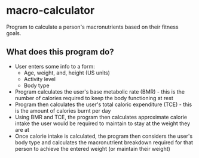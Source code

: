 # macro-calculator
Program to calculate a person's macronutrients based on their fitness goals.

## What does this program do?
- User enters some info to a form:
  - Age, weight, and, height (US units)
  - Activity level 
  - Body type
- Program calculates the user's base metabolic rate (BMR) - this is the number of calories required to keep the body functioning at rest
- Program then calculates the user's total caloric expenditure (TCE) - this is the amount of calories burnt per day 
- Using BMR and TCE, the program then calculates approximate calorie intake the user would be required to maintain to stay at the weight they are at
- Once calorie intake is calculated, the program then considers the user's body type and calculates the macronutrient breakdown required for that person to achieve the entered weight (or maintain their weight)

